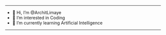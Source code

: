 ------------------------------------------------------------------------
- 👋 Hi, I’m @ArchitLimaye
- 👀 I’m interested in Coding
- 🌱 I’m currently learning Artificial Intelligence
- -------------------------------------------------------------------

  

<!---
ArchitLimaye/ArchitLimaye is a ✨ special ✨ repository because its `README.md` (this file) appears on your GitHub profile.
You can click the Preview link to take a look at your changes.
--->
